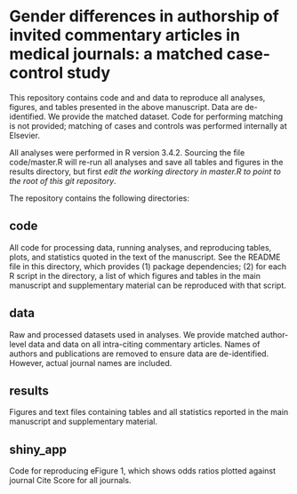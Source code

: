 # Gender differences in authorship of invited commentary articles in medical journals: a matched case-control study

This repository contains code and and data to reproduce all analyses, figures, and tables presented in the above manuscript. Data are de-identified. We provide the matched dataset. Code for performing matching is not provided; matching of cases and controls was performed internally at Elsevier.

All analyses were performed in R version 3.4.2. Sourcing the file code/master.R will re-run all analyses and save all tables and figures in the results directory, but first *edit the working directory in master.R to point to the root of this git repository*.

The repository contains the following directories:

## code
All code for processing data, running analyses, and reproducing tables, plots, and statistics quoted in the text of the manuscript. See the README file in this directory, which provides (1) package dependencies; (2) for each R script in the directory, a list of which figures and tables in the main manuscript and supplementary material can be reproduced with that script.

## data
Raw and processed datasets used in analyses. We provide matched author-level data and data on all intra-citing commentary articles. Names of authors and publications are removed to ensure data are de-identified. However, actual journal names are included.

## results
Figures and text files containing tables and all statistics reported in the main manuscript and supplementary material.

## shiny_app
Code for reproducing eFigure 1, which shows odds ratios plotted against journal Cite Score for all journals.
